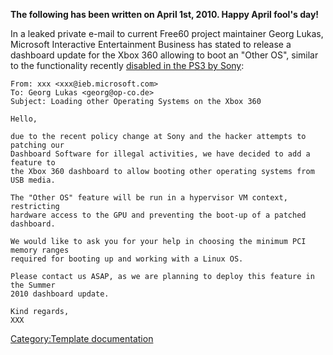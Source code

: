 **The following has been written on April 1st, 2010. Happy April fool's
day\!**

In a leaked private e-mail to current Free60 project maintainer Georg
Lukas, Microsoft Interactive Entertainment Business has stated to
release a dashboard update for the Xbox 360 allowing to boot an "Other
OS", similar to the functionality recently [disabled in the PS3 by
Sony](https://web.archive.org/web/20100803155746/http://www.haxnetwork.net/2010/03/otheros-will-not-be-removed-from-phat-ps3s/):

    From: xxx <xxx@ieb.microsoft.com>
    To: Georg Lukas <georg@op-co.de>
    Subject: Loading other Operating Systems on the Xbox 360

    Hello,

    due to the recent policy change at Sony and the hacker attempts to patching our
    Dashboard Software for illegal activities, we have decided to add a feature to
    the Xbox 360 dashboard to allow booting other operating systems from USB media.

    The "Other OS" feature will be run in a hypervisor VM context, restricting
    hardware access to the GPU and preventing the boot-up of a patched dashboard.

    We would like to ask you for your help in choosing the minimum PCI memory ranges
    required for booting up and working with a Linux OS.

    Please contact us ASAP, as we are planning to deploy this feature in the Summer
    2010 dashboard update.

    Kind regards,
    XXX

[Category:Template documentation](Category_Template_documentation.md "wikilink")